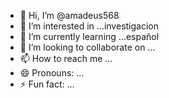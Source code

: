 - 👋 Hi, I’m @amadeus568
- 👀 I’m interested in ...investigacion
- 🌱 I’m currently learning ...español
- 💞️ I’m looking to collaborate on ...
- 📫 How to reach me ...
- 😄 Pronouns: ...
- ⚡ Fun fact: ...

<!---
amadeus568/amadeus568 is a ✨ special ✨ repository because its `README.md` (this file) appears on your GitHub profile.
You can click the Preview link to take a look at your changes.
--->
